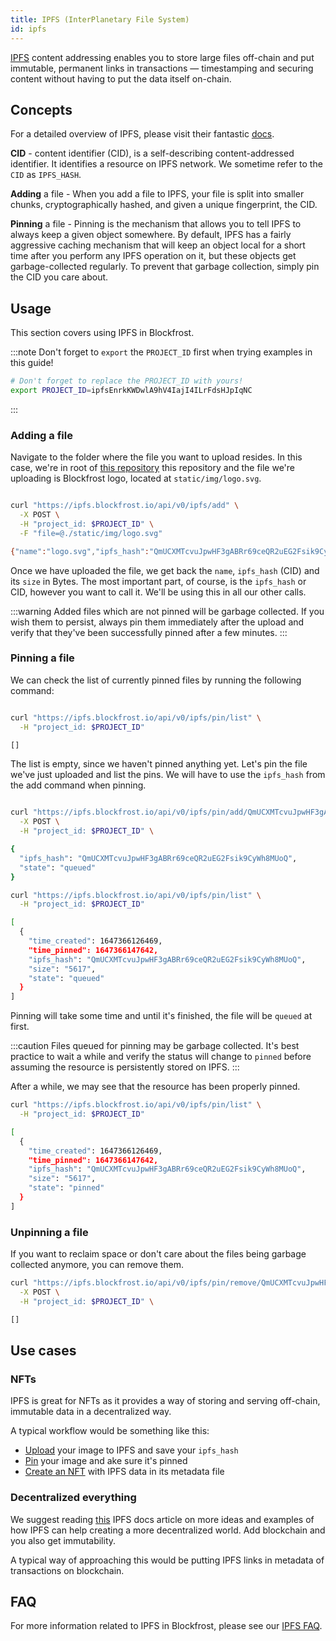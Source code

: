 ```yaml
---
title: IPFS (InterPlanetary File System)
id: ipfs
---
```


[IPFS](https://ipfs.io/) content addressing enables you to store large files off-chain and put immutable, permanent links in transactions — timestamping and securing content without having to put the data itself on-chain.

## Concepts

For a detailed overview of IPFS, please visit their fantastic [docs](https://docs.ipfs.io/concepts/).

**CID** - content identifier (CID), is a self-describing content-addressed identifier. It identifies a resource on IPFS network. We sometime refer to the `CID` as `IPFS_HASH`.

**Adding** a file - When you add a file to IPFS, your file is split into smaller chunks, cryptographically hashed, and given a unique fingerprint, the CID.

**Pinning** a file - Pinning is the mechanism that allows you to tell IPFS to always keep a given object somewhere. By default, IPFS has a fairly aggressive caching mechanism that will keep an object local for a short time after you perform any IPFS operation on it, but these objects get garbage-collected regularly. To prevent that garbage collection, simply pin the CID you care about.

## Usage

This section covers using IPFS in Blockfrost.

:::note
Don't forget to `export` the `PROJECT_ID` first when trying examples in this guide!

```bash
# Don't forget to replace the PROJECT_ID with yours!
export PROJECT_ID=ipfsEnrkKWDwlA9hV4IajI4ILrFdsHJpIqNC
```

:::

### Adding a file

Navigate to the folder where the file you want to upload resides. In this case, we're in root of [this repository](https://github.com/blockfrost/blockfrost.dev) this repository and the file we're uploading is Blockfrost logo, located at `static/img/logo.svg`.

```bash

curl "https://ipfs.blockfrost.io/api/v0/ipfs/add" \
  -X POST \
  -H "project_id: $PROJECT_ID" \
  -F "file=@./static/img/logo.svg"

{"name":"logo.svg","ipfs_hash":"QmUCXMTcvuJpwHF3gABRr69ceQR2uEG2Fsik9CyWh8MUoQ","size":"5617"}

```

Once we have uploaded the file, we get back the `name`, `ipfs_hash` (CID) and its `size` in Bytes. The most important part, of course, is the `ipfs_hash` or CID, however you want to call it. We'll be using this in all our other calls.

:::warning
Added files which are not pinned will be garbage collected. If you wish them to persist, always pin them immediately after the upload and verify that they've been successfully pinned after a few minutes.
:::

### Pinning a file

We can check the list of currently pinned files by running the following command:

```bash

curl "https://ipfs.blockfrost.io/api/v0/ipfs/pin/list" \
  -H "project_id: $PROJECT_ID"

[]

```

The list is empty, since we haven't pinned anything yet. Let's pin the file we've just uploaded and list the pins. We will have to use the `ipfs_hash` from the add command when pinning.

```bash

curl "https://ipfs.blockfrost.io/api/v0/ipfs/pin/add/QmUCXMTcvuJpwHF3gABRr69ceQR2uEG2Fsik9CyWh8MUoQ" \
  -X POST \
  -H "project_id: $PROJECT_ID" \

{
  "ipfs_hash": "QmUCXMTcvuJpwHF3gABRr69ceQR2uEG2Fsik9CyWh8MUoQ",
  "state": "queued"
}

curl "https://ipfs.blockfrost.io/api/v0/ipfs/pin/list" \
  -H "project_id: $PROJECT_ID"

[
  {
    "time_created": 1647366126469,
    "time_pinned": 1647366147642,
    "ipfs_hash": "QmUCXMTcvuJpwHF3gABRr69ceQR2uEG2Fsik9CyWh8MUoQ",
    "size": "5617",
    "state": "queued"
  }
]

```

Pinning will take some time and until it's finished, the file will be `queued` at first.

:::caution
Files queued for pinning may be garbage collected. It's best practice to wait a while and verify the status will change to `pinned` before assuming the resource is persistently stored on IPFS.
:::

After a while, we may see that the resource has been properly pinned.

```bash
curl "https://ipfs.blockfrost.io/api/v0/ipfs/pin/list" \
  -H "project_id: $PROJECT_ID"

[
  {
    "time_created": 1647366126469,
    "time_pinned": 1647366147642,
    "ipfs_hash": "QmUCXMTcvuJpwHF3gABRr69ceQR2uEG2Fsik9CyWh8MUoQ",
    "size": "5617",
    "state": "pinned"
  }
]

```

### Unpinning a file

If you want to reclaim space or don't care about the files being garbage collected anymore, you can remove them.

```bash
curl "https://ipfs.blockfrost.io/api/v0/ipfs/pin/remove/QmUCXMTcvuJpwHF3gABRr69ceQR2uEG2Fsik9CyWh8MUoQ" \
  -X POST \
  -H "project_id: $PROJECT_ID" \

[]

```

## Use cases

### NFTs

IPFS is great for NFTs as it provides a way of storing and serving off-chain, immutable data in a decentralized way.

A typical workflow would be something like this:

- [Upload](/docs/start-building/ipfs/#adding-a-file) your image to IPFS and save your `ipfs_hash`
- [Pin](/docs/start-building/ipfs/#pinning-a-file) your image and ake sure it's pinned
- [Create an NFT](https://developers.cardano.org/docs/native-tokens/minting-nfts) with IPFS data in its metadata file

### Decentralized everything

We suggest reading [this](https://docs.ipfs.io/concepts/usage-ideas-examples/) IPFS docs article on more ideas and examples of how IPFS can help creating a more decentralized world. Add blockchain and you also get immutability.

A typical way of approaching this would be putting IPFS links in metadata of transactions on blockchain.

## FAQ

For more information related to IPFS in Blockfrost, please see our [IPFS FAQ](/docs/support/ipfs).
